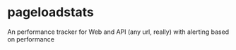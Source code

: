 # pageloadstats
An performance tracker for Web and API (any url, really)  with alerting based on performance
